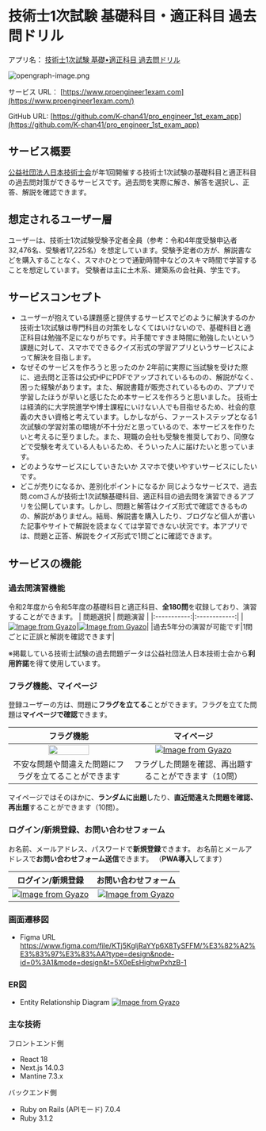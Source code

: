 # 技術士1次試験 基礎科目・適正科目 過去問ドリル
アプリ名： [技術士1次試験 基礎•適正科目 過去問ドリル](https://www.proengineer1exam.com/)

![opengraph-image.png](https://www.proengineer1exam.com/opengraph-image.png)

サービス URL： [https://www.proengineer1exam.com](https://www.proengineer1exam.com/)

GitHub URL: [https://github.com/K-chan41/pro_engineer_1st_exam_app](https://github.com/K-chan41/pro_engineer_1st_exam_app)

## サービス概要
[公益社団法人日本技術士会](https://www.engineer.or.jp/)が年1回開催する技術士1次試験の基礎科目と適正科目の過去問対策ができるサービスです。過去問を実際に解き、解答を選択し、正答、解説を確認できます。

## 想定されるユーザー層
ユーザーは、技術士1次試験受験予定者全員（参考：令和4年度受験申込者32,476名、受験者17,225名）を想定しています。受験予定者の方が、解説書などを購入することなく、スマホひとつで通勤時間中などのスキマ時間で学習することを想定しています。
受験者は主に土木系、建築系の会社員、学生です。

## サービスコンセプト
* ユーザーが抱えている課題感と提供するサービスでどのように解決するのか
技術士1次試験は専門科目の対策をしなくてはいけないので、基礎科目と適正科目は勉強不足になりがちです。片手間ですきま時間に勉強したいという課題に対して、スマホでできるクイズ形式の学習アプリというサービスによって解決を目指します。
* なぜそのサービスを作ろうと思ったのか
2年前に実際に当試験を受けた際に、過去問と正答は公式HPにPDFでアップされているものの、解説がなく、困った経験があります。また、解説書籍が販売されているものの、アプリで学習したほうが早いと感じたため本サービスを作ろうと思いました。
技術士は経済的に大学院進学や博士課程にいけない人でも目指せるため、社会的意義の大きい資格と考えています。しかしながら、ファーストステップとなる1次試験の学習対策の環境が不十分だと思っているので、本サービスを作りたいと考えるに至りました。また、現職の会社も受験を推奨しており、同僚などで受験を考えている人もいるため、そういった人に届けたいと思っています。
* どのようなサービスにしていきたいか
スマホで使いやすいサービスにしたいです。
* どこが売りになるか、差別化ポイントになるか
同じようなサービスで、過去問.comさんが技術士1次試験基礎科目、適正科目の過去問を演習できるアプリを公開しています。しかし、問題と解答はクイズ形式で確認できるものの、解説がありません。結局、解説書を購入したり、ブログなど個人が書いた記事やサイトで解説を読まなくては学習できない状況です。本アプリでは、問題と正答、解説をクイズ形式で1問ごとに確認できます。

## サービスの機能

### 過去問演習機能
令和2年度から令和5年度の基礎科目と適正科目、**全180問**を収録しており、演習することができます。
| 問題選択 | 問題演習 | 
|:-----------:|:------------:|
|[![Image from Gyazo](https://i.gyazo.com/7147173fea3ced5245115f6b4ce28afc.gif)](https://gyazo.com/7147173fea3ced5245115f6b4ce28afc)|[![Image from Gyazo](https://i.gyazo.com/628ebdbfcd6a61fcc20c76a818cf2ebb.gif)](https://gyazo.com/628ebdbfcd6a61fcc20c76a818cf2ebb)|
|過去5年分の演習が可能です|1問ごとに正誤と解説を確認できます|

※掲載している技術士試験の過去問題データは公益社団法人日本技術士会から**利用許諾**を得て使用しています。

### フラグ機能、マイページ
登録ユーザーの方は、問題に**フラグを立てる**ことができます。フラグを立てた問題は**マイページで確認**できます。

| フラグ機能 | マイページ | 
|:-----------:|:------------:|
|<img src="https://i.gyazo.com/c1c9bbfbb7a054ac93205afa56cdf775.png" width="60%">|[![Image from Gyazo](https://i.gyazo.com/eddf16465ccfbd4c9b3694cd84daa5ee.gif)](https://gyazo.com/eddf16465ccfbd4c9b3694cd84daa5ee)|
|不安な問題や間違えた問題にフラグを立てることができます|フラグした問題を確認、再出題することができます（10問）|

マイページではそのほかに、**ランダムに出題**したり、**直近間違えた問題を確認、再出題**することができます（10問）。

### ログイン/新規登録、お問い合わせフォーム
お名前、メールアドレス、パスワードで**新規登録**できます。
お名前とメールアドレスで**お問い合わせフォーム送信**できます。
（**PWA導入**してます）

| ログイン/新規登録 | お問い合わせフォーム | 
|:-----------:|:------------:|
|[![Image from Gyazo](https://i.gyazo.com/5f0b364a7895fabd788c22abfb3f72eb.jpg)](https://gyazo.com/5f0b364a7895fabd788c22abfb3f72eb)|[![Image from Gyazo](https://i.gyazo.com/6ef400255087a2d9be01b28b04fdf0f0.jpg)](https://gyazo.com/6ef400255087a2d9be01b28b04fdf0f0)|


### 画面遷移図
* Figma URL
https://www.figma.com/file/KTj5KgljRaYYp6X8TySFFM/%E3%82%A2%E3%83%97%E3%83%AA?type=design&node-id=0%3A1&mode=design&t=5X0eEsHighwPxhzB-1

### ER図
* Entity Relationship Diagram
[![Image from Gyazo](https://i.gyazo.com/04681425c2d317b91335d867c48e0a78.png)](https://gyazo.com/04681425c2d317b91335d867c48e0a78)

### 主な技術

フロントエンド側

- React 18
- Next.js 14.0.3
- Mantine 7.3.x

バックエンド側
- Ruby on Rails (APIモード) 7.0.4
- Ruby 3.1.2
